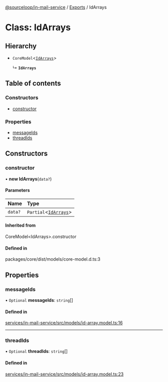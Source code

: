 [@sourceloop/in-mail-service](../README.md) / [Exports](../modules.md) / IdArrays

# Class: IdArrays

## Hierarchy

- `CoreModel`<[`IdArrays`](IdArrays.md)\>

  ↳ **`IdArrays`**

## Table of contents

### Constructors

- [constructor](IdArrays.md#constructor)

### Properties

- [messageIds](IdArrays.md#messageids)
- [threadIds](IdArrays.md#threadids)

## Constructors

### constructor

• **new IdArrays**(`data?`)

#### Parameters

| Name | Type |
| :------ | :------ |
| `data?` | `Partial`<[`IdArrays`](IdArrays.md)\> |

#### Inherited from

CoreModel<IdArrays\>.constructor

#### Defined in

packages/core/dist/models/core-model.d.ts:3

## Properties

### messageIds

• `Optional` **messageIds**: `string`[]

#### Defined in

[services/in-mail-service/src/models/id-array.model.ts:16](https://github.com/sourcefuse/loopback4-microservice-catalog/blob/d35fdb3f0/services/in-mail-service/src/models/id-array.model.ts#L16)

___

### threadIds

• `Optional` **threadIds**: `string`[]

#### Defined in

[services/in-mail-service/src/models/id-array.model.ts:23](https://github.com/sourcefuse/loopback4-microservice-catalog/blob/d35fdb3f0/services/in-mail-service/src/models/id-array.model.ts#L23)
